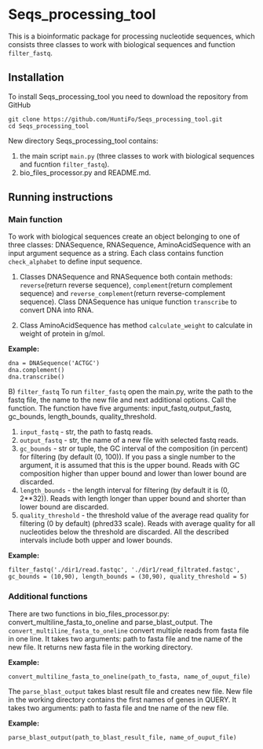 # Seqs_processing_tool

This is a bioinformatic package for processing nucleotide sequences, which consists three classes to work with biological sequences and function `filter_fastq`.

## Installation

To install Seqs_processing_tool you need to download the repository from GitHub

```
git clone https://github.com/HuntiFo/Seqs_processing_tool.git
cd Seqs_processing_tool
```

New directory Seqs_processing_tool contains:
1) the main script `main.py` (three classes to work with biological sequences and fucntion `filter_fastq`).
2) bio_files_processor.py 
and README.md.

## Running instructions

### Main function

To work with biological sequences create an object belonging to one of three classes: DNASequence, RNASequence, AminoAcidSequence with an input argument sequence as a string. Each class contains function `check_alphabet` to define input sequence.

1) Classes DNASequence and RNASequence both contain methods: `reverse`(return reverse sequence), `complement`(return complement sequence) and `reverse_complement`(return reverse-complement sequence). Class DNASequence has unique function `transcribe` to convert DNA into RNA.

2) Class AminoAcidSequence has method `calculate_weight` to calculate in weight of protein in g/mol.

**Example:**
```
dna = DNASequence('ACTGC')
dna.complement()
dna.transcribe()
```

B) `filter_fastq`
To run `filter_fastq` open the main.py, write the path to the fastq file, the name to the new file and next additional options. Call the function. 
The function have five arguments: input_fastq,output_fastq, gc_bounds, length_bounds, quality_threshold.
1) `input_fastq` - str, the path to fastq reads.
2) `output_fastq` - str, the name of a new file with selected fastq reads.
3) `gc_bounds` - str or tuple, the GC interval of the composition (in percent) for filtering (by default (0, 100)). If you pass a single number to the argument, it is assumed that this is the upper bound. Reads with GC composition higher than upper bound and lower than lower bound are discarded.
3) `length_bounds` - the length interval for filtering (by default it is (0, 2**32)). Reads with length longer than upper bound and shorter than lower bound are discarded.
4) `quality_threshold` - the threshold value of the average read quality for filtering (0 by default) (phred33 scale). Reads with average quality for all nucleotides below the threshold are discarded.
All the described intervals include both upper and lower bounds.

 **Example:**
```
filter_fastq('./dir1/read.fastqc', './dir1/read_filtrated.fastqc', gc_bounds = (10,90), length_bounds = (30,90), quality_threshold = 5)
```
### Additional functions
There are two functions in bio_files_processor.py: convert_multiline_fasta_to_oneline and parse_blast_output. 
The `convert_multiline_fasta_to_oneline` convert multiple reads from fasta file in one line. It takes two arguments: path to fasta file and tne name of the new file. It returns new fasta file in the working directory.

 **Example:**

```
convert_multiline_fasta_to_oneline(path_to_fastа, name_of_ouput_file)
```

The `parse_blast_output` takes blast result file and creates new file. New file in the working directory contains the first names of genes in QUERY. It takes two arguments: path to fasta file and tne name of the new file. 

**Example:**

```
parse_blast_output(path_to_blast_result_file, name_of_ouput_file)
```